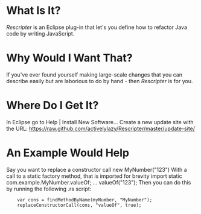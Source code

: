 # What Is It?

*Rescripter* is an Eclipse plug-in that let's you define how to refactor 
Java code by writing JavaScript.

# Why Would I Want That?

If you've ever found yourself making large-scale changes that you can describe
easily but are laborious to do by hand - then *Rescripter* is for you.

# Where Do I Get It?

In Eclipse go to Help | Install New Software...
Create a new update site with the URL:
    https://raw.github.com/activelylazy/Rescripter/master/update-site/

# An Example Would Help

Say you want to replace a constructor call
    new MyNumber("123")
With a call to a static factory method, that is imported for brevity
    import static com.example.MyNumber.valueOf;
    ...
    valueOf("123");
Then you can do this by running the following .rs script:
```var myNumber = Find.typeByName("MyNumber");
    var cons = findMethodByName(myNumber, "MyNumber");
    replaceConstructorCall(cons, "valueOf", true);
```
